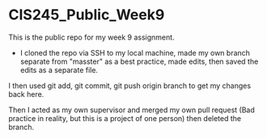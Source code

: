 # CIS245_Public_Week9
This is the public repo for my week 9 assignment. 

* I cloned the repo via SSH to my local machine, made my own branch separate from "masster" as a best practice, made edits, then saved the edits as a separate file. 

I then used git add, git commit, git push origin branch to get my changes back here. 

Then I acted as my own supervisor and merged my own pull request (Bad practice in reality, but this is a project of one person) then deleted the branch. 
